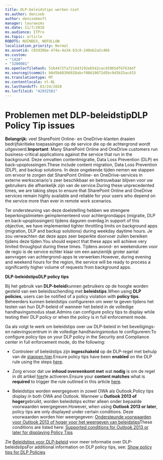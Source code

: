 ```yaml
---
title: DLP-beleidstips werken niet
ms.author: deniseb
author: denisebmsft
manager: laurawims
ms.date: 11/7/2018
ms.audience: ITPro
ms.topic: article
ROBOTS: NOINDEX, NOFOLLOW
localization_priority: Normal
ms.assetid: c03d30be-474a-4a34-b3c0-240eb2a2c466
ms.custom:
- "1428"
- "3200001"
ms.openlocfilehash: 51b4472fa721443192eb542cac45965df67634df
ms.sourcegitcommit: b0d5b68366028abcf08610672d5bc9d3b25ac433
ms.translationtype: MT
ms.contentlocale: nl-NL
ms.lasthandoff: 03/24/2020
ms.locfileid: "42932581"
---
```

# <a name="dlp-policy-tip-issues"></a><span data-ttu-id="dc97b-102">Problemen met DLP-beleidstip</span><span class="sxs-lookup"><span data-stu-id="dc97b-102">DLP Policy Tip issues</span></span>

<span data-ttu-id="dc97b-103">**Belangrijk:** veel SharePoint Online- en OneDrive-klanten draaien bedrijfskritieke toepassingen op de service die op de achtergrond wordt uitgevoerd.</span><span class="sxs-lookup"><span data-stu-id="dc97b-103">**Important**: Many SharePoint Online and OneDrive customers run business-critical applications against the service that run in the background.</span></span> <span data-ttu-id="dc97b-104">Deze omvatten contentmigratie, Data Loss Prevention (DLP) en back-upoplossingen.</span><span class="sxs-lookup"><span data-stu-id="dc97b-104">These include content migration, Data Loss Prevention (DLP), and backup solutions.</span></span> <span data-ttu-id="dc97b-105">In deze ongekende tijden nemen we stappen om ervoor te zorgen dat SharePoint Online- en OneDrive-services in externe werkscenario's zeer beschikbaar en betrouwbaar blijven voor uw gebruikers die afhankelijk zijn van de service.</span><span class="sxs-lookup"><span data-stu-id="dc97b-105">During these unprecedented times, we are taking steps to ensure that SharePoint Online and OneDrive services remain highly available and reliable for your users who depend on the service more than ever in remote work scenarios.</span></span>

<span data-ttu-id="dc97b-106">Ter ondersteuning van deze doelstelling hebben we strengere beperkingslimieten geïmplementeerd voor achtergrondapps (migratie, DLP en back-upoplossingen) tijdens daguren overdag.</span><span class="sxs-lookup"><span data-stu-id="dc97b-106">In support of this objective, we have implemented tighter throttling limits on background apps (migration, DLP and backup solutions) during weekday daytime hours.</span></span> <span data-ttu-id="dc97b-107">Je zou verwachten dat deze apps zeer beperkte doorvoer zullen bereiken tijdens deze tijden.</span><span class="sxs-lookup"><span data-stu-id="dc97b-107">You should expect that these apps will achieve very limited throughput during these times.</span></span> <span data-ttu-id="dc97b-108">Tijdens avond- en weekenduren voor de regio is de service echter klaar om een aanzienlijk groter aantal aanvragen van achtergrond-apps te verwerken.</span><span class="sxs-lookup"><span data-stu-id="dc97b-108">However, during evening and weekend hours for the region, the service will be ready to process a significantly higher volume of requests from background apps.</span></span>

<span data-ttu-id="dc97b-109">**DLP-beleidstips**</span><span class="sxs-lookup"><span data-stu-id="dc97b-109">**DLP policy tips**</span></span>

<span data-ttu-id="dc97b-110">Bij het gebruik van **DLP-beleid**kunnen gebruikers op de hoogte worden gesteld van een beleidsschending met **beleidstips**.</span><span class="sxs-lookup"><span data-stu-id="dc97b-110">When using **DLP policies**, users can be notified of a policy violation with **policy tips**.</span></span> <span data-ttu-id="dc97b-111">Beheerders kunnen beleidstips configureren om weer te geven tijdens het testen van hun DLP-beleid of wanneer het beleid in de volledige handhavingsmodus staat.</span><span class="sxs-lookup"><span data-stu-id="dc97b-111">Admins can configure policy tips to display while testing their DLP policy or when the policy is in full enforcement mode.</span></span>
  
<span data-ttu-id="dc97b-112">Ga als volgt te werk om beleidstips over uw DLP-beleid in het beveiligings- en nalevingscentrum in de volledige handhavingsmodus te configureren:</span><span class="sxs-lookup"><span data-stu-id="dc97b-112">To configure policy tips on your DLP policy in the Security and Compliance center in full enforcement mode, do the following:</span></span>
  
- <span data-ttu-id="dc97b-113">Controleer of beleidstips zijn **ingeschakeld** op de DLP-regel met behulp van de [stappen hier](https://docs.microsoft.com/office365/securitycompliance/use-notifications-and-policy-tips).</span><span class="sxs-lookup"><span data-stu-id="dc97b-113">Ensure policy tips have been **enabled** on the DLP rule using the steps [here](https://docs.microsoft.com/office365/securitycompliance/use-notifications-and-policy-tips).</span></span>

- <span data-ttu-id="dc97b-114">Zorg ervoor dat uw **inhoud overeenkomt met** wat **nodig** is om de regel in dit artikel [hier](https://docs.microsoft.com/office365/securitycompliance/what-the-sensitive-information-types-look-for)te activeren.</span><span class="sxs-lookup"><span data-stu-id="dc97b-114">Ensure your **content matches** what is **required** to trigger the rule outlined in this article [here](https://docs.microsoft.com/office365/securitycompliance/what-the-sensitive-information-types-look-for).</span></span>

- <span data-ttu-id="dc97b-115">Beleidstips worden weergegeven in zowel OWA als Outlook.</span><span class="sxs-lookup"><span data-stu-id="dc97b-115">Policy tips display in both OWA and Outlook.</span></span> <span data-ttu-id="dc97b-116">Wanneer u **Outlook 2013 of hoger**gebruikt, worden beleidstips echter alleen onder bepaalde voorwaarden weergegeven.</span><span class="sxs-lookup"><span data-stu-id="dc97b-116">However, when using **Outlook 2013 or later**, policy tips are only displayed under certain conditions.</span></span> <span data-ttu-id="dc97b-117">Deze voorwaarden worden hier weergegeven: [Ondersteunde voorwaarden voor Outlook 2013 of hoger voor het weergeven van beleidstips](https://docs.microsoft.com/office365/securitycompliance/use-notifications-and-policy-tips#outlook-2013-and-later-supports-showing-policy-tips-for-only-some-conditions)</span><span class="sxs-lookup"><span data-stu-id="dc97b-117">These conditions are listed here: [Supported conditions for Outlook 2013 or later for displaying Policy Tips](https://docs.microsoft.com/office365/securitycompliance/use-notifications-and-policy-tips#outlook-2013-and-later-supports-showing-policy-tips-for-only-some-conditions)</span></span>

<span data-ttu-id="dc97b-118">Zie [Beleidstips voor DLP-beleid](https://docs.microsoft.com/office365/securitycompliance/use-notifications-and-policy-tips) voor meer informatie over DLP-beleidstips</span><span class="sxs-lookup"><span data-stu-id="dc97b-118">For additional information on DLP policy tips, see: [Show policy tips for DLP Policies](https://docs.microsoft.com/office365/securitycompliance/use-notifications-and-policy-tips)</span></span>
  